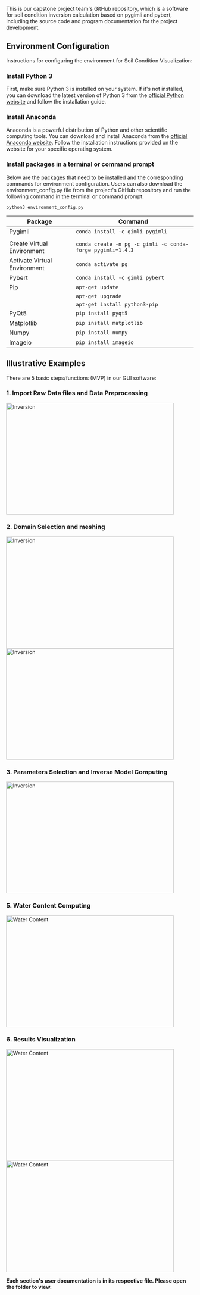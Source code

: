 This is our capstone project team's GitHub repository, which is a software for soil condition inversion calculation based on pygimli and pybert, including the source code and program documentation for the project development.

## Environment Configuration
Instructions for configuring the environment for Soil Condition Visualization:

### Install Python 3
First, make sure Python 3 is installed on your system. If it's not installed, you can download the latest version of Python 3 from the [official Python website](https://www.python.org/downloads/) and follow the installation guide.

### Install Anaconda
Anaconda is a powerful distribution of Python and other scientific computing tools. You can download and install Anaconda from the [official Anaconda website](https://www.anaconda.com/download/). Follow the installation instructions provided on the website for your specific operating system.


### Install packages in a terminal or command prompt
Below are the packages that need to be installed and the corresponding commands for environment configuration. Users can also download the  environment_config.py file from the project's GitHub repository and run the following command in the terminal or command prompt: 
```console
python3 environment_config.py
```

| Package  | Command                               |
|----------|---------------------------------------|
| Pygimli  | `conda install -c gimli pygimli`      |
|          |                                       |
| Create Virtual Environment | `conda create -n pg -c gimli -c conda-forge pygimli=1.4.3` |
| Activate Virtual Environment | `conda activate pg` |
| Pybert   | `conda install -c gimli pybert`       |
| Pip      | `apt-get update`                      |
|          | `apt-get upgrade`                     |
|          | `apt-get install python3-pip`          |
| PyQt5    | `pip install pyqt5`                   |
| Matplotlib | `pip install matplotlib`            |
| Numpy    | `pip install numpy`                   |
| Imageio  | `pip install imageio`                 |


## Illustrative Examples
There are 5 basic steps/functions (MVP) in our GUI software:
 ### 1. Import Raw Data files and Data Preprocessing

  <img src="/Users/mac/Downloads/FunctionDemonstration GIFs/Function demonstration Part1 Importing.GIF" alt="Inversion" width="450" height="300">


###  2. Domain Selection and meshing

  <img src="/Users/mac/Downloads/FunctionDemonstration GIFs/Function demonstration Part2 Domain and Mesh 1Domain.GIF" alt="Inversion" width="450" height="300">


   <img src="/Users/mac/Downloads/FunctionDemonstration GIFs/Function demonstration Part2 Domain and Mesh 2Mesh.GIF" alt="Inversion" width="450" height="300">


###  3. Parameters Selection and Inverse Model Computing
   
  <img src="/Users/mac/Downloads/FunctionDemonstration GIFs/Function demonstration Part3 Inversion.GIF" alt="Inversion" width="450" height="300">


###  5. Water Content Computing

  <img src="/Users/mac/Downloads/FunctionDemonstration GIFs/Function demonstration Part4 Water Content.GIF" alt="Water Content" width="450" height="300">


###  6. Results Visualization

  <img src="/Users/mac/Downloads/FunctionDemonstration GIFs/Function demonstration Part5 Visualization 1Resistivity.GIF" alt="Water Content" width="450" height="300">


 <img src="/Users/mac/Downloads/FunctionDemonstration GIFs/Function demonstration Part5 Visualization 2Water Content.GIF" alt="Water Content" width="450" height="300">


**Each section's user documentation is in its respective file. Please open the folder to view.**


